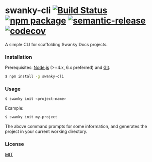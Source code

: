# swanky-cli [![Build Status](https://travis-ci.org/swanky-docs/swanky-cli.svg?branch=master)](https://travis-ci.org/swanky-docs/swanky-cli) [![npm package](https://img.shields.io/npm/v/swanky-cli.svg)](https://www.npmjs.com/package/swanky-cli) [![semantic-release](https://img.shields.io/badge/%20%20%F0%9F%93%A6%F0%9F%9A%80-semantic--release-e10079.svg)](https://github.com/semantic-release/semantic-release) [![codecov](https://codecov.io/gh/swanky-docs/swanky-cli/branch/master/graph/badge.svg)](https://codecov.io/gh/swanky-docs/swanky-cli)

A simple CLI for scaffolding Swanky Docs projects.

### Installation

Prerequisites: [Node.js](https://nodejs.org/en/) (>=4.x, 6.x preferred) and [Git](https://git-scm.com/).

``` bash
$ npm install -g swanky-cli
```

### Usage

``` bash
$ swanky init <project-name>
```

Example:

``` bash
$ swanky init my-project
```

The above command prompts for some information, and generates the project in your current working directory.


### License

[MIT](http://opensource.org/licenses/MIT)